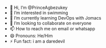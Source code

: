 - 👋 Hi, I’m @PrinceAgbezukey
- 👀 I’m interested in swimming
- 🌱 I’m currently learning DevOps with Jomacs
- 💞️ I’m looking to collaborate on everyone
- 📫 How to reach me on email or whatsapp
- 😄 Pronouns: He/Him
- ⚡ Fun fact: i am a daredevil

<!---
PrinceAgbezukey/PrinceAgbezukey is a ✨ special ✨ repository because its `README.md` (this file) appears on your GitHub profile.
You can click the Preview link to take a look at your changes.
--->
